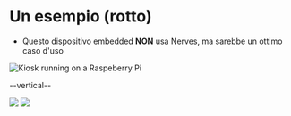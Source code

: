 
# Un esempio (rotto)

* Questo dispositivo embedded **NON** usa Nerves, ma sarebbe un ottimo caso d'uso

![Kiosk running on a Raspeberry Pi](/slides/images/toilet-raspbian.jpg) <!-- .element: class="inline-block mx-auto w-full object-cover md:h-full md:w-48" -->

--vertical--
<!-- .slide: data-background="black" -->
<div class="r-stack">
  <img
    class="fragment w-full fade-out"
    data-fragment-index="0" 
    src="/slides/images/toilet-raspbian-detail.jpg"
  />
  <img
    class="fragment w-full current-visible fade-in"
    data-fragment-index="0"
    src="/slides/images/toilet-raspbian-detail-highlighted.jpg"
  />
</div>  
